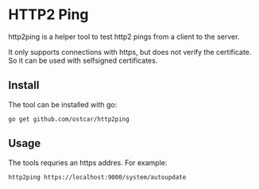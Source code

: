 # HTTP2 Ping

http2ping is a helper tool to test http2 pings from a client to the server.

It only supports connections with https, but does not verify the certificate. So
it can be used with selfsigned certificates.

## Install

The tool can be installed with go:

```
go get github.com/ostcar/http2ping
```

## Usage

The tools requries an https addres. For example:

```
http2ping https://localhost:9000/system/autoupdate
```
